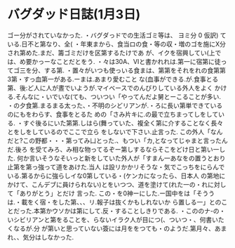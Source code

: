 
# バグダッド日誌(1月3日)

ゴー分がされていなかった.
・バグダっドでの生活ゴミ等は、
ヨミ分
0
仮訳)
ている.日不と第なり、全(
・年東まから、食当ロの食・等の収・増のゴを施にX分され第めた.まだ、籌ゴミだけを区第するたけであ
が、イクを宿興してい(上では、め要かっーなことだとをう.
・々は30A、Ⅵと書かれれは.第一に宿第に徒ってゴ三を分、する第.
・置々がいつも使っいる食まは、第第をそれをれの食第第3第・すっ血第一がある.ーまは.あまり愛むこと
な(血事ができる.が.食事とる第、後:ど人に人が晝でいようが.マイベースでのんびりしている外人をよく
かける.そんなに・いでいな(ても、ついつい「やってんだよ舅とーこることが多い.
・の夕食第.まるまる太った、・不明のシどリアンが.・ろに長い第単できているのにもをわらす、食事をとるた
めの「さみ片キに.の最で立ちまってしをしている.
・すぐ後るにいた第第.しはら(舞っていた、複全く第に介することなく長々とをしをしているのでここで立ら
をしないで下さい.止言った.
この外人「なんだと?この野都・・・第ってみ凵とった.、もつい「カ,となってじゃまと言ったんだ.後ろ
を受てみろ、み相な物ってるぞー第しするならそこをどけ日と第い一した.
何か言いそうなそいっと新をしていた外人が「すまん一あなをの置うとおり止第を第っ強って道をあけた.当人
は設リかかリそうな・気でこっちをにらんでいる.第るからに強らしイな0第している・(ケンカになったら、日本人
の第地にかけて、こんデブに員けられない)とをいつつ、道を塗けて(れた一の・れに対して「ありがとう」とだけ
言った.
この・を0神ーにした.ー国中をは「そううは.・載をく宿・をした第、、、リ.報子は抜くかもしれないか
ら置しる一」とのことだった.本第かウソかは第にして.反・することしきりである.
・こののナ-の・いシビリアンと第をることを、らないイラク人が目につ(、ついつ・、何書いたくなるが.分
が第いと思っていない簽には月ををつても・のようだ.第月々、あまれ、、気分はしなかった.
